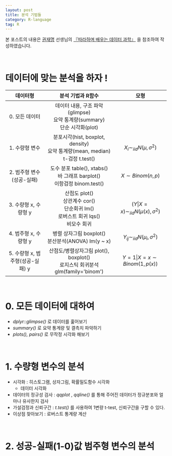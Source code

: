 ```yaml
---
layout: post
title: 분석 기법들
category: R-language
tag: R
---
```


 

본 포스트의 내용은 [권재명](https://dataninja.me/) 선생님의 [『따라하며 배우는 데이터 과학』](http://www.yes24.com/Product/Goods/44184320) 을 참조하여 작성하였습니다.

<br/>

# 데이터에 맞는 분석을 하자 !

|             데이터형             |                      분석 기법과 R함수                       |                    모형                     |
| :------------------------------: | :----------------------------------------------------------: | :-----------------------------------------: |
|          0. 모든 데이터          | 데이터 내용, 구조 파악(glimpse)<br>요약 통계량(summary)<br>단순 시각화(plot) |                                             |
|          1. 수량형 변수          | 분포시각(hist, boxplot, density)<br>요약 통계량(mean, median)<br>t-검정 t.test() |      $X_i \sim _{iid}N(\mu,\sigma^2)$       |
|    2. 범주형 변수(성공-실패)     | 도수 분포 table(), xtabs()<br>바 그래프 barplot()<br>이항검정 binom.test() |             $X \sim Binom(n,p)$             |
|      3. 수량형 x, 수량형 y       | 산점도 plot()<br>상관계수 cor()<br>단순회귀 lm()<br>로버스트 회귀 lqs()<br>비모수 회귀 | $(Y\|X = x) \sim _{iid} N(\mu(x),\sigma^2)$ |
|      4. 범주형 x, 수량형 y       |     병렬 상자그림 boxplot()<br>분산분석(ANOVA) lm(y ~ x)     |   $Y_{ij} \sim _{iid} N(\mu_i, \sigma^2)$   |
| 5. 수량형 x, 범주형(성공-실패) y | 산점도/병렬상자그림 plot(), boxplot()<br>로지스틱 회귀분석 glm(family='binom') |       $Y = 1\|X=x \sim Binom(1,p(x))$       |



<br/>

# 0. 모든 데이터에 대하여

- _dplyr::glimpse()_ 로 데이터를 훑어보기
- _summary()_ 로 요약 통계량 및 결측치 파악하기
- _plots(), pairs()_ 로 무작정 시각화 해보기



<br/>

# 1. 수량형 변수의 분석

- 시각화 : 히스토그램, 상자그림, 확률밀도함수 시각화
  - 데이터 시각화
- 데이터의 정규성 검사 : _qqplot_ , _qqline()_ 를 통해 주어진 데이터가 정규분포와 얼마나 유사한지 검사
- 가설검정과 신뢰구간 : _t.test()_ 를 사용하여 1변량 t-test, 신뢰구간을 구할 수 있다.
- 이상점 찾아보기 : 로버스트 통계량 계산



<br/>

# 2. 성공-실패(1-0)값 범주형 변수의 분석